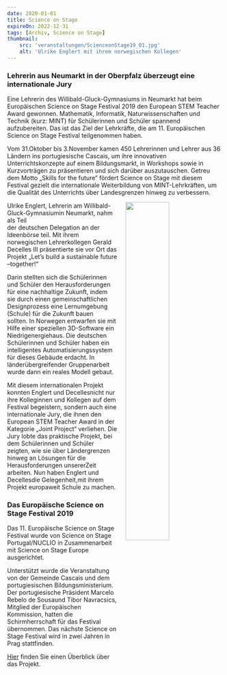 ```yaml
---
date: 2020-01-01
title: Science on Stage
expireOn: 2022-12-31
tags: [Archiv, Science on Stage]
thumbnail: 
    src: 'veranstaltungen/ScienceonStage19_01.jpg'
    alt: 'Ulrike Englert mit ihrem norwegischen Kollegen' 
---
```


### Lehrerin aus Neumarkt in der Oberpfalz überzeugt eine internationale Jury
Eine Lehrerin des Willibald-Gluck-Gymnasiums in Neumarkt hat beim Europäischen Science on Stage Festival 2019 
den European STEM Teacher Award gewonnen. Mathematik, Informatik, Naturwissenschaften und Technik 
(kurz: MINT) für Schülerinnen und Schüler spannend aufzubereiten. Das ist das Ziel der Lehrkräfte, 
die am 11. Europäischen Science on Stage Festival teilgenommen haben.

Vom 31.Oktober bis 3.November 
kamen 450 Lehrerinnen und Lehrer aus 36 Ländern ins portugiesische  Cascais, um  ihre  innovativen 
Unterrichtskonzepte auf einem  Bildungsmarkt, in Workshops sowie in Kurzvorträgen zu präsentieren 
und sich darüber auszutauschen. Getreu dem Motto „Skills for the future“ fördert Science on Stage
mit diesem Festival gezielt die internationale Weiterbildung von MINT-Lehrkräften, um die Qualität des 
Unterrichts über Landesgrenzen hinweg zu verbessern.

<img src = "/images/veranstaltungen/ScienceonStage19_01.jpg" style ="float:right;width: 45%; margin-left:20px">

Ulrike Englert, Lehrerin am Willibald-Gluck-Gymnasiumin  Neumarkt, nahm als Teil  
der deutschen Delegation an der Ideenbörse teil. Mit ihrem norwegischen Lehrerkollegen Gerald  
Decelles III präsentierte sie vor Ort das Projekt „Let’s build a sustainable future –together!“ 

Darin stellten sich die Schülerinnen und Schüler den Herausforderungen für eine nachhaltige Zukunft,
indem sie durch einen gemeinschaftlichen Designprozess eine Lernumgebung (Schule) für die Zukunft bauen    
sollten. In Norwegen entwarfen sie mit Hilfe einer speziellen 3D-Software ein Niedrigenergiehaus. 
Die deutschen Schülerinnen und Schüler haben ein intelligentes Automatisierungssystem für dieses 
Gebäude erdacht. In länderübergreifender Gruppenarbeit wurde dann ein reales Modell gebaut.

Mit  diesem  internationalen Projekt  konnten Englert  und  Decellesnicht  nur  ihre  Kolleginnen 
und Kollegen auf dem Festival begeistern, sondern auch eine internationale Jury, 
die ihnen den European STEM Teacher Award in der Kategorie „Joint Project“ verliehen.
Die Jury lobte das praktische Projekt, bei dem Schülerinnen und Schüler zeigten, wie sie
über Ländergrenzen hinweg an Lösungen für die Herausforderungen unsererZeit arbeiten.
Nun haben Englert und Decellesdie Gelegenheit,mit ihrem Projekt europaweit Schule zu machen.

### Das Europäische Science on Stage Festival 2019

Das  11.  Europäische Science  on  Stage  Festival  wurde  von  Science  on  Stage 
Portugal/NUCLIO in Zusammenarbeit mit Science on Stage Europe ausgerichtet. 

Unterstützt wurde die Veranstaltung von der Gemeinde Cascais und dem portugiesischen Bildungsministerium. 
Der portugiesische Präsident Marcelo Rebelo de Sousaund Tibor Navracsics, Mitglied der Europäischen 
Kommission, hatten die Schirmherrschaft für das Festival übernommen. Das nächste Science on Stage 
Festival wird in zwei Jahren in Prag stattfinden.

<a href="/documents/ScienceonStage_Poster.pdf" target = "_blank">Hier</a> finden Sie einen Überblick über das Projekt.